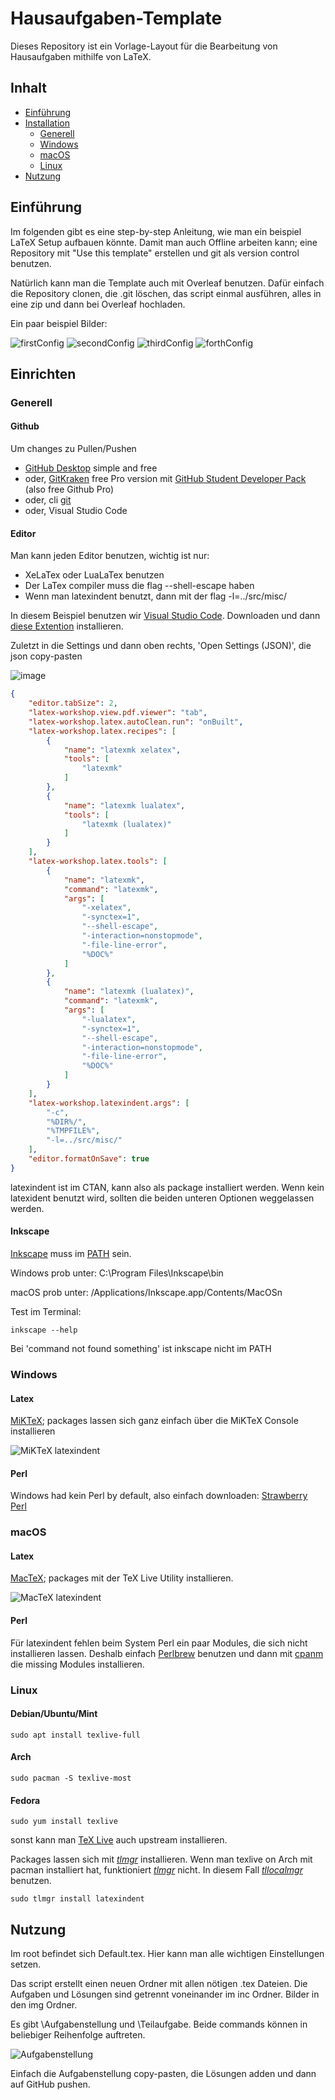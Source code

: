 # Hausaufgaben-Template

  Dieses Repository ist ein Vorlage-Layout für die Bearbeitung von Hausaufgaben mithilfe von LaTeX.

## Inhalt

  * [Einführung](##Einführung)
  * [Installation](##Installation)
    * [Generell](###Generell) 
    * [Windows](###Windows) 
    * [macOS](###macOS)
    * [Linux](###Linux)
  * [Nutzung](##Nutzung)

## Einführung

  Im folgenden gibt es eine step-by-step Anleitung, wie man ein beispiel LaTeX Setup aufbauen könnte. Damit man auch Offline arbeiten kann; eine Repository mit "Use this template" erstellen und git als version control benutzen.

  Natürlich kann man die Template auch mit Overleaf benutzen. Dafür einfach die Repository clonen, die .git löschen, das script einmal ausführen, alles in eine zip und dann bei Overleaf hochladen.

  Ein paar beispiel Bilder: 

  ![firstConfig](res/examples/pages/Fira.png)
  ![secondConfig](res/examples/pages/IBM.png)
  ![thirdConfig](res/examples/pages/SourceSans3.png)
  ![forthConfig](res/examples/pages/Merriweather.png)

## Einrichten

### Generell

#### Github
  Um changes zu Pullen/Pushen 

  * [GitHub Desktop](https://desktop.github.com/) simple and free
  * oder, [GitKraken](https://www.gitkraken.com/) free Pro version mit [GitHub Student Developer Pack](https://education.github.com/pack#offers) (also free Github Pro)
  * oder, cli [git](https://git-scm.com/)
  * oder, Visual Studio Code

#### Editor

  Man kann jeden Editor benutzen, wichtig ist nur:
  * XeLaTex oder LuaLaTex benutzen
  * Der LaTex compiler muss die flag --shell-escape haben
  * Wenn man latexindent benutzt, dann mit der flag -l=../src/misc/ 

  In diesem Beispiel benutzen wir [Visual Studio Code](https://code.visualstudio.com/). Downloaden und dann [diese Extention](https://marketplace.visualstudio.com/items?itemName=James-Yu.latex-workshop) installieren.

  Zuletzt in die Settings und dann oben rechts, 'Open Settings (JSON)', die json copy-pasten

  ![image](res/examples/vscode/Settings.png)


```json
{
    "editor.tabSize": 2,
    "latex-workshop.view.pdf.viewer": "tab",
    "latex-workshop.latex.autoClean.run": "onBuilt",
    "latex-workshop.latex.recipes": [
        {
            "name": "latexmk xelatex",
            "tools": [
                "latexmk"
            ]
        },
        {
            "name": "latexmk lualatex",
            "tools": [
                "latexmk (lualatex)"
            ]
        }
    ],
    "latex-workshop.latex.tools": [
        {
            "name": "latexmk",
            "command": "latexmk",
            "args": [
                "-xelatex",
                "-synctex=1",
                "--shell-escape",
                "-interaction=nonstopmode",
                "-file-line-error",
                "%DOC%"
            ]
        },
        {
            "name": "latexmk (lualatex)",
            "command": "latexmk",
            "args": [
                "-lualatex",
                "-synctex=1",
                "--shell-escape",
                "-interaction=nonstopmode",
                "-file-line-error",
                "%DOC%"
            ]
        }
    ],
    "latex-workshop.latexindent.args": [
        "-c",
        "%DIR%/",
        "%TMPFILE%",
        "-l=../src/misc/"
    ],
    "editor.formatOnSave": true
}
```
  latexindent ist im CTAN, kann also als package installiert werden. Wenn kein latexident benutzt wird, sollten die beiden unteren Optionen weggelassen werden.

#### Inkscape

  [Inkscape](https://inkscape.org/release/inkscape-1.1.2/) muss im [PATH](https://www.studytonight.com/post/how-to-set-path-environment-variable) sein. 

  Windows prob unter: C:\Program Files\Inkscape\bin

  macOS prob unter: /Applications/Inkscape.app/Contents/MacOSn

  Test im Terminal:
  ```
  inkscape --help
  ```
  Bei 'command not found something' ist inkscape nicht im PATH


### Windows

#### Latex

  [MiKTeX](https://miktex.org/download); packages lassen sich ganz einfach über die MiKTeX Console installieren

  ![MiKTeX latexindent](res/examples/latexindent/MiKTeX.png)
#### Perl

  Windows had kein Perl by default, also einfach downloaden: [Strawberry Perl](https://strawberryperl.com/)

### macOS

#### Latex
  [MacTeX](https://tug.org/mactex/mactex-download.html); packages mit der TeX Live Utility installieren.

  ![MacTeX latexindent](res/examples/latexindent/MacTeX.png)
#### Perl

  Für latexindent fehlen beim System Perl ein paar Modules, die sich nicht installieren lassen. Deshalb einfach [Perlbrew](https://perlbrew.pl/) benutzen und dann mit [cpanm](https://stackoverflow.com/questions/3733482/how-do-i-install-cpan-modules-while-using-perlbrew) die missing Modules installieren.

### Linux

#### Debian/Ubuntu/Mint
```
sudo apt install texlive-full
```
#### Arch
```
sudo pacman -S texlive-most
```
#### Fedora 
```
sudo yum install texlive
```
  sonst kann man [TeX Live](https://www.tug.org/texlive/acquire-netinstall.html) auch upstream installieren. 

  Packages lassen sich mit [*tlmgr*](https://www.tug.org/texlive/tlmgr.html) installieren. Wenn man texlive on Arch mit pacman installiert hat, funktioniert [*tlmgr*](https://www.tug.org/texlive/tlmgr.html) nicht. In diesem Fall [*tllocalmgr*](https://wiki.archlinux.org/title/TeX_Live) benutzen.

```
sudo tlmgr install latexindent
```

## Nutzung

  Im root befindet sich Default.tex. Hier kann man alle wichtigen Einstellungen setzen.

  Das script erstellt einen neuen Ordner mit allen nötigen .tex Dateien. Die Aufgaben und Lösungen sind getrennt voneinander im inc Ordner. Bilder in den img Ordner. 

  Es gibt \Aufgabenstellung und \Teilaufgabe. Beide commands können in beliebiger Reihenfolge auftreten. 

  ![Aufgabenstellung](res/examples/vscode/Aufgabenstellung.png)

  Einfach die Aufgabenstellung copy-pasten, die Lösungen adden und dann auf GitHub pushen.
